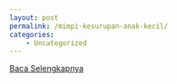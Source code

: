 ```yaml
---
layout: post
permalink: /mimpi-kesurupan-anak-kecil/
categories:
    - Uncategorized
---
```


[Baca Selengkapnya](/08)